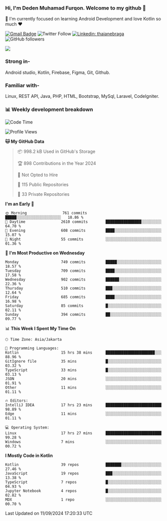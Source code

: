 ### Hi, I'm Deden Muhamad Furqon. Welcome to my github 👋

<!--
**furqoncreative/furqoncreative** is a ✨ _special_ ✨ repository because its `README.md` (this file) appears on your GitHub profile.

Here are some ideas to get you started:

- 🔭 I’m currently working on ...
- 👯 I’m looking to collaborate on ...
- 🤔 I’m looking for help with ...
- 💬 Ask me about ...
- 📫 How to reach me: ...
- 😄 Pronouns: ...
- ⚡ Fun fact: ...
-->

  🌱 I'm currently focused on learning Android Development and love Kotlin so much ❤ 

[![Gmail Badge](https://img.shields.io/badge/-furqoncreative24@gmail.com-c14438?style=flat-square&logo=Gmail&logoColor=white&link=mailto:furqoncreative24@gmail.com)](mailto:furqoncreative24@gmail.com)
![Twitter Follow](https://img.shields.io/twitter/follow/furqoncreative?label=Follow)
[![Linkedin: thaianebraga](https://img.shields.io/badge/-Deden_Muhamad_Furqon-blue?style=flat-square&logo=Linkedin&logoColor=white&link=https://www.linkedin.com/in/anmol-p-singh/)](https://www.linkedin.com/in/furqoncreative/)
![GitHub followers](https://img.shields.io/github/followers/furqoncreative?label=Follow&style=social)

<img src="https://github-readme-stats.sera5-dev.vercel.app/api?username=furqoncreative&hide=stars&show_icons=true&count_private=true&include_all_commits=true&title_color=#008080&icon_color=#008080&hide_border=true" width="">

### Strong in-

Android studio, Kotlin, Firebase, Figma, Git, Github.

### Familiar with-
Linux, REST API, Java, PHP, HTML, Bootstrap, MySql, Laravel, CodeIgniter.

### 📊 Weekly development breakdown

<!--START_SECTION:waka-->
![Code Time](http://img.shields.io/badge/Code%20Time-2%2C652%20hrs%2037%20mins-blue)

![Profile Views](http://img.shields.io/badge/Profile%20Views-0-blue)

**🐱 My GitHub Data** 

> 📦 998.2 kB Used in GitHub's Storage 
 > 
> 🏆 898 Contributions in the Year 2024
 > 
> 🚫 Not Opted to Hire
 > 
> 📜 115 Public Repositories 
 > 
> 🔑 33 Private Repositories 
 > 
**I'm an Early 🐤** 

```text
🌞 Morning                761 commits         █████░░░░░░░░░░░░░░░░░░░░   18.86 % 
🌆 Daytime                2610 commits        ████████████████░░░░░░░░░   64.70 % 
🌃 Evening                608 commits         ████░░░░░░░░░░░░░░░░░░░░░   15.07 % 
🌙 Night                  55 commits          ░░░░░░░░░░░░░░░░░░░░░░░░░   01.36 % 
```
📅 **I'm Most Productive on Wednesday** 

```text
Monday                   749 commits         █████░░░░░░░░░░░░░░░░░░░░   18.57 % 
Tuesday                  709 commits         ████░░░░░░░░░░░░░░░░░░░░░   17.58 % 
Wednesday                902 commits         ██████░░░░░░░░░░░░░░░░░░░   22.36 % 
Thursday                 510 commits         ███░░░░░░░░░░░░░░░░░░░░░░   12.64 % 
Friday                   685 commits         ████░░░░░░░░░░░░░░░░░░░░░   16.98 % 
Saturday                 85 commits          █░░░░░░░░░░░░░░░░░░░░░░░░   02.11 % 
Sunday                   394 commits         ██░░░░░░░░░░░░░░░░░░░░░░░   09.77 % 
```


📊 **This Week I Spent My Time On** 

```text
🕑︎ Time Zone: Asia/Jakarta

💬 Programming Languages: 
Kotlin                   15 hrs 38 mins      ██████████████████████░░░   88.96 % 
GitIgnore file           35 mins             █░░░░░░░░░░░░░░░░░░░░░░░░   03.32 % 
TypeScript               33 mins             █░░░░░░░░░░░░░░░░░░░░░░░░   03.13 % 
JSON                     20 mins             ░░░░░░░░░░░░░░░░░░░░░░░░░   01.91 % 
Other                    11 mins             ░░░░░░░░░░░░░░░░░░░░░░░░░   01.11 % 

🔥 Editors: 
IntelliJ IDEA            17 hrs 23 mins      █████████████████████████   98.89 % 
Edge                     11 mins             ░░░░░░░░░░░░░░░░░░░░░░░░░   01.11 % 

💻 Operating System: 
Linux                    17 hrs 27 mins      █████████████████████████   99.28 % 
Windows                  7 mins              ░░░░░░░░░░░░░░░░░░░░░░░░░   00.72 % 
```

**I Mostly Code in Kotlin** 

```text
Kotlin                   39 repos            ███████░░░░░░░░░░░░░░░░░░   27.46 % 
JavaScript               19 repos            ███░░░░░░░░░░░░░░░░░░░░░░   13.38 % 
TypeScript               7 repos             █░░░░░░░░░░░░░░░░░░░░░░░░   04.93 % 
Jupyter Notebook         4 repos             █░░░░░░░░░░░░░░░░░░░░░░░░   02.82 % 
MDX                      1 repo              ░░░░░░░░░░░░░░░░░░░░░░░░░   00.70 % 
```




 Last Updated on 11/09/2024 17:20:33 UTC
<!--END_SECTION:waka-->
